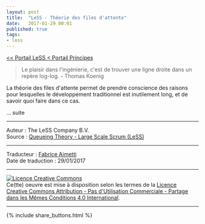 ```yaml
---
layout: post
title:  "LeSS - Théorie des files d'attente"
date:   2017-01-29 00:01
published: true
tags:
- less
---
```



[<< Portail LeSS < Portail Principes](http://www.les-traducteurs-agiles.org/2016/12/28/less-portail-principes.html)

> Le plaisir dans l'ingénierie, c'est de trouver une ligne droite dans un repère log-log. - Thomas Koenig

La théorie des files d'attente permet de prendre conscience des raisons pour lesquelles le développement traditionnel est inutilement long, et de savoir quoi faire dans ce cas.

... suite


---
Auteur : The LeSS Company B.V.  
Source : [Queueing Theory - Large Scale Scrum (LeSS)](http://less.works/less/principles/queueing_theory.html)  

---
Traducteur : [Fabrice Aimetti](http://www.fabrice-aimetti.fr/)  
Date de traduction : 29/01/2017  

---

<a rel="license" href="http://creativecommons.org/licenses/by-nc-sa/4.0/"><img alt="Licence Creative Commons" style="border-width:0" src="http://i.creativecommons.org/l/by-nc-sa/4.0/88x31.png" /></a><br />Ce(tte) oeuvre est mise à disposition selon les termes de la <a rel="license" href="http://creativecommons.org/licenses/by-nc-sa/4.0/">Licence Creative Commons Attribution - Pas d'Utilisation Commerciale - Partage dans les Mêmes Conditions 4.0 International</a>.

---

{% include share_buttons.html %}
